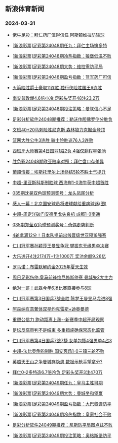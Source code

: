 ## 新浪体育新闻 
### 2024-03-31

+ [佬牛足彩：拜仁药厂值得信任 阿斯顿维拉防输球](https://sports.sina.com.cn/l/2024-03-30/doc-inaqafvy0510665.shtml)

+ [[新浪彩票]足彩第24048期任九：拜仁主场擒多特](https://sports.sina.com.cn/l/2024-03-30/doc-inapzzqa0612349.shtml)

+ [[新浪彩票]足彩第24048期冷热指数：狼堡低温不败](https://sports.sina.com.cn/l/2024-03-30/doc-inapzzqa0612468.shtml)

+ [[新浪彩票]足彩第24048期大势：维拉需防平局](https://sports.sina.com.cn/l/2024-03-30/doc-inapzzqa0612169.shtml)

+ [[新浪彩票]足彩第24048期盈亏指数：蓝军药厂可信](https://sports.sina.com.cn/l/2024-03-30/doc-inapzzpw1707524.shtml)

+ [火箭险胜爵士豪取11连胜 独行侠险胜国王6连胜](https://sports.sina.com.cn/basketball/nba/2024-03-30/doc-inaqancw0395221.shtml)

+ [南安普敦爆4.6倍小冷 足彩头奖开48注23.2万](https://sports.sina.com.cn/l/2024-03-30/doc-inapzzpw1706090.shtml)

+ [[新浪彩票]足彩第24048期投注策略：曼联信心不足](https://sports.sina.com.cn/l/2024-03-30/doc-inapzzpy3836635.shtml)

+ [足彩分析软件24048期推荐：勒沃作胆佛罗伦分胜负](https://sports.sina.com.cn/l/2024-03-30/doc-inapzzqa0611450.shtml)

+ [文班40+20马刺险胜尼克斯 森林狼力克掘金登顶](https://sports.sina.com.cn/basketball/nba/2024-03-30/doc-inaqancu3611575.shtml)

+ [篮网大胜公牛3连胜 骑士险胜送76人3连败](https://sports.sina.com.cn/basketball/nba/2024-03-30/doc-inaqancx9590446.shtml)

+ [西班牙大师赛第4日国羽1胜2负 4强仅剩程星张驰](https://sports.sina.com.cn/others/badmin/2024-03-30/doc-inapzkse2062961.shtml)

+ [胜负彩24048期欧亚赔率对照：拜仁盘口存差异](https://sports.sina.com.cn/l/2024-03-30/doc-inapzekn1052499.shtml)

+ [葡超情报：埃斯托里尔上场终结5轮不胜士气提升](https://sports.sina.com.cn/l/2024-03-30/doc-inaqasmu0273694.shtml)

+ [中超-里亚斯科斯制胜球 西海岸1-0海牛获中超首胜](https://sports.sina.com.cn/china/j/2024-03-30/doc-inaqciih1055198.shtml)

+ [035期沈昊双色球预测奖号：龙头凤尾分析](https://sports.sina.com.cn/l/2024-03-30/doc-inapzekh2154052.shtml)

+ [感人一幕！北京国安球员将进球献给重病球迷(图)](https://sports.sina.com.cn/china/j/2024-03-30/doc-inaqcazq0068008.shtml)

+ [中超-周定洋破门安德里戈失良机 成都1-0南通](https://sports.sina.com.cn/china/j/2024-03-30/doc-inaqciih1054302.shtml)

+ [035期郑莹双色球预测奖号：奇偶走势判断](https://sports.sina.com.cn/l/2024-03-30/doc-inapzekn1046843.shtml)

+ [4轮拿满12分！日本队提前出线晋级世亚预18强赛](https://sports.sina.com.cn/china/asia/2024-03-30/doc-inaqciik3165544.shtml)

+ [仁川冠军赛孙颖莎王曼昱争冠 樊振东无缘男单决赛](https://sports.sina.com.cn/others/pingpang/2024-03-30/doc-inaqciim9961222.shtml)

+ [大乐透开4注2174万+1注1000万 奖池余额9.26亿](https://sports.sina.com.cn/l/2024-03-30/doc-inaqcprh3056667.shtml)

+ [罗马诺：布雷默解约金2025年夏天生效](https://sports.sina.com.cn/g/2024-03-29/doc-inapwzmh3158505.shtml)

+ [周日足彩伤停:皇马前锋维尼修斯停赛 曼城失2大主力](https://sports.sina.com.cn/l/2024-03-29/doc-inapytuq4478102.shtml)

+ [绝对一哥！武磊今年6场比赛直接参与8球](https://sports.sina.com.cn/china/j/2024-03-30/doc-inaqcprh3055980.shtml)

+ [仁川冠军赛第3日国乒7战全胜 陈梦王曼昱马龙进8强](https://sports.sina.com.cn/others/pingpang/2024-03-29/doc-inapzekn1063866.shtml)

+ [阿森纳有意葡体双星约克雷斯+迪奥曼德](https://sports.sina.com.cn/g/2024-03-29/doc-inapwzmh3157401.shtml)

+ [重塑公信力 跑动距离上涨--新赛季中超开局观察](https://sports.sina.com.cn/china/2024-03-29/doc-inapxwqw2719956.shtml)

+ [足坛反腐审判不是结束 多重措施确保常态化监管](https://sports.sina.com.cn/china/2024-03-29/doc-inapxwqy4846053.shtml)

+ [仁川冠军赛第4日国乒7战7捷 女单包揽4强男单4占3](https://sports.sina.com.cn/others/pingpang/2024-03-30/doc-inaqawts0166729.shtml)

+ [中超-法比奥倒钩制胜 国安客场1-0三镇三轮不败](https://sports.sina.com.cn/china/j/2024-03-30/doc-inaqcazr9260523.shtml)

+ [英超天王山之争曼城存隐患 数据示枪手望拿分?](https://sports.sina.com.cn/l/2024-03-31/doc-inapypnq2421721.shtml)

+ [拜仁0-2多特造6.7倍冷负 足彩头奖开3注470万](https://sports.sina.com.cn/l/2024-03-31/doc-inaqekuw2595390.shtml)

+ [[新浪彩票]足彩第24049期任九：皇马主胜可期](https://sports.sina.com.cn/l/2024-03-31/doc-inaqekuz8573953.shtml)

+ [[新浪彩票]足彩第24049期大势：曼城坐和望赢](https://sports.sina.com.cn/l/2024-03-31/doc-inaqekuu0461867.shtml)

+ [[新浪彩票]足彩第24049期盈亏指数：大巴黎谨防平](https://sports.sina.com.cn/l/2024-03-31/doc-inaqekuz8574202.shtml)

+ [[新浪彩票]足彩第24049期冷热指数：皇家社会不败](https://sports.sina.com.cn/l/2024-03-31/doc-inaqekuz8574458.shtml)

+ [足彩分析软件24049期推荐：尼斯防平局图卢兹不败](https://sports.sina.com.cn/l/2024-03-31/doc-inaqekuz8574863.shtml)

+ [[新浪彩票]足彩第24049期投注策略：奥格斯堡防平](https://sports.sina.com.cn/l/2024-03-31/doc-inaqekuw2596326.shtml)

